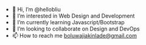 - 👋 Hi, I’m @hellobliu
- 👀 I’m interested in Web Design and Development
- 🌱 I’m currently learning Javascript/Bootstrap
- 💞️ I’m looking to collaborate on Design and DevOps
- 📫 How to reach me boluwajiakinlade@gmail.com

<!---
hellobliu/hellobliu is a ✨ special ✨ repository because its `README.md` (this file) appears on your GitHub profile.
You can click the Preview link to take a look at your changes.
--->
